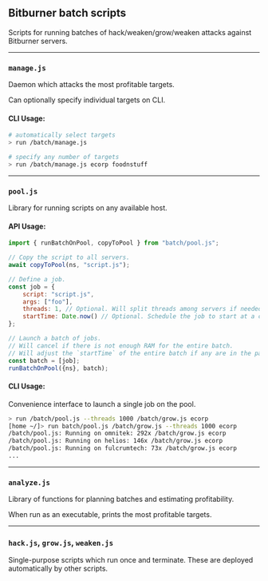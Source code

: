 ## Bitburner batch scripts

Scripts for running batches of hack/weaken/grow/weaken attacks against Bitburner servers.

-----

### `manage.js`

Daemon which attacks the most profitable targets.

Can optionally specify individual targets on CLI.  

#### CLI Usage:
```bash
# automatically select targets
> run /batch/manage.js

# specify any number of targets
> run /batch/manage.js ecorp foodnstuff
```

-----

### `pool.js`

Library for running scripts on any available host. 

#### API Usage:
```js
import { runBatchOnPool, copyToPool } from "batch/pool.js";

// Copy the script to all servers.
await copyToPool(ns, "script.js");

// Define a job.
const job = {
    script: "script.js",
    args: ["foo"],
    threads: 1, // Optional. Will split threads among servers if needed.
    startTime: Date.now() // Optional. Schedule the job to start at a certain time.
};

// Launch a batch of jobs.
// Will cancel if there is not enough RAM for the entire batch.
// Will adjust the `startTime` of the entire batch if any are in the past.
const batch = [job];
runBatchOnPool({ns}, batch);
```

#### CLI Usage:
Convenience interface to launch a single job on the pool.
```bash
> run /batch/pool.js --threads 1000 /batch/grow.js ecorp
[home ~/]> run batch/pool.js /batch/grow.js --threads 1000 ecorp
/batch/pool.js: Running on omnitek: 292x /batch/grow.js ecorp
/batch/pool.js: Running on helios: 146x /batch/grow.js ecorp
/batch/pool.js: Running on fulcrumtech: 73x /batch/grow.js ecorp
...
```

-----

### `analyze.js`

Library of functions for planning batches and estimating profitability.

When run as an executable, prints the most profitable targets.

-----

### `hack.js`, `grow.js`, `weaken.js`

Single-purpose scripts which run once and terminate. These are deployed automatically by other scripts.
